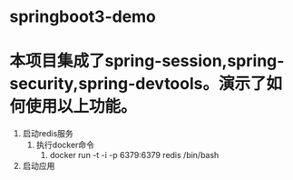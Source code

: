 # springboot3-demo

# 本项目集成了spring-session,spring-security,spring-devtools。演示了如何使用以上功能。

1. 启动redis服务
   1. 执行docker命令
      1. docker run -t -i -p 6379:6379 redis /bin/bash
2. 启动应用 